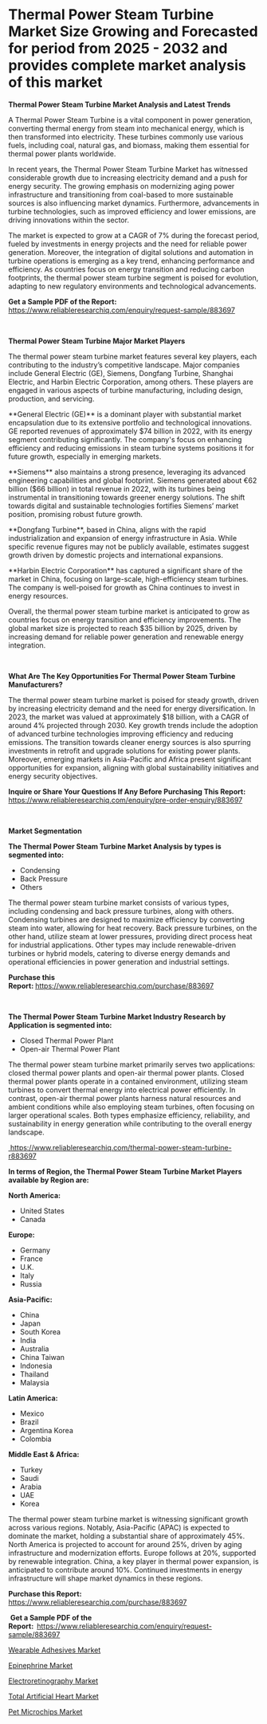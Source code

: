 <p><h1>Thermal Power Steam Turbine Market Size Growing and Forecasted for period from 2025 - 2032 and provides complete market analysis of this market</h1></p><p><strong>Thermal Power Steam Turbine Market Analysis and Latest Trends</strong></p>
<p><p>A Thermal Power Steam Turbine is a vital component in power generation, converting thermal energy from steam into mechanical energy, which is then transformed into electricity. These turbines commonly use various fuels, including coal, natural gas, and biomass, making them essential for thermal power plants worldwide. </p><p>In recent years, the Thermal Power Steam Turbine Market has witnessed considerable growth due to increasing electricity demand and a push for energy security. The growing emphasis on modernizing aging power infrastructure and transitioning from coal-based to more sustainable sources is also influencing market dynamics. Furthermore, advancements in turbine technologies, such as improved efficiency and lower emissions, are driving innovations within the sector.</p><p>The market is expected to grow at a CAGR of 7% during the forecast period, fueled by investments in energy projects and the need for reliable power generation. Moreover, the integration of digital solutions and automation in turbine operations is emerging as a key trend, enhancing performance and efficiency. As countries focus on energy transition and reducing carbon footprints, the thermal power steam turbine segment is poised for evolution, adapting to new regulatory environments and technological advancements.</p></p>
<p><strong>Get a Sample PDF of the Report:&nbsp;</strong> <a href="https://www.reliableresearchiq.com/enquiry/request-sample/883697?utm_campaign=3071&utm_medium=2&utm_source=Github&utm_content=ia&utm_term=11042025&utm_id=thermal-power-steam-turbine">https://www.reliableresearchiq.com/enquiry/request-sample/883697</a></p>
<p>&nbsp;</p>
<p><strong>Thermal Power Steam Turbine Major Market Players</strong></p>
<p><p>The thermal power steam turbine market features several key players, each contributing to the industry’s competitive landscape. Major companies include General Electric (GE), Siemens, Dongfang Turbine, Shanghai Electric, and Harbin Electric Corporation, among others. These players are engaged in various aspects of turbine manufacturing, including design, production, and servicing.</p><p>**General Electric (GE)** is a dominant player with substantial market encapsulation due to its extensive portfolio and technological innovations. GE reported revenues of approximately $74 billion in 2022, with its energy segment contributing significantly. The company's focus on enhancing efficiency and reducing emissions in steam turbine systems positions it for future growth, especially in emerging markets.</p><p>**Siemens** also maintains a strong presence, leveraging its advanced engineering capabilities and global footprint. Siemens generated about €62 billion ($66 billion) in total revenue in 2022, with its turbines being instrumental in transitioning towards greener energy solutions. The shift towards digital and sustainable technologies fortifies Siemens’ market position, promising robust future growth.</p><p>**Dongfang Turbine**, based in China, aligns with the rapid industrialization and expansion of energy infrastructure in Asia. While specific revenue figures may not be publicly available, estimates suggest growth driven by domestic projects and international expansions.</p><p>**Harbin Electric Corporation** has captured a significant share of the market in China, focusing on large-scale, high-efficiency steam turbines. The company is well-poised for growth as China continues to invest in energy resources.</p><p>Overall, the thermal power steam turbine market is anticipated to grow as countries focus on energy transition and efficiency improvements. The global market size is projected to reach $35 billion by 2025, driven by increasing demand for reliable power generation and renewable energy integration.</p></p>
<p>&nbsp;</p>
<p><strong>What Are The Key Opportunities For Thermal Power Steam Turbine Manufacturers?</strong></p>
<p><p>The thermal power steam turbine market is poised for steady growth, driven by increasing electricity demand and the need for energy diversification. In 2023, the market was valued at approximately $18 billion, with a CAGR of around 4% projected through 2030. Key growth trends include the adoption of advanced turbine technologies improving efficiency and reducing emissions. The transition towards cleaner energy sources is also spurring investments in retrofit and upgrade solutions for existing power plants. Moreover, emerging markets in Asia-Pacific and Africa present significant opportunities for expansion, aligning with global sustainability initiatives and energy security objectives.</p></p>
<p><strong>Inquire or Share Your Questions If Any Before Purchasing This Report:</strong> <a href="https://www.reliableresearchiq.com/enquiry/pre-order-enquiry/883697?utm_campaign=3071&utm_medium=2&utm_source=Github&utm_content=ia&utm_term=11042025&utm_id=thermal-power-steam-turbine">https://www.reliableresearchiq.com/enquiry/pre-order-enquiry/883697</a></p>
<p>&nbsp;</p>
<p><strong>Market Segmentation</strong></p>
<p><strong>The Thermal Power Steam Turbine Market Analysis by types is segmented into:</strong></p>
<p><ul><li>Condensing</li><li>Back Pressure</li><li>Others</li></ul></p>
<p><p>The thermal power steam turbine market consists of various types, including condensing and back pressure turbines, along with others. Condensing turbines are designed to maximize efficiency by converting steam into water, allowing for heat recovery. Back pressure turbines, on the other hand, utilize steam at lower pressures, providing direct process heat for industrial applications. Other types may include renewable-driven turbines or hybrid models, catering to diverse energy demands and operational efficiencies in power generation and industrial settings.</p></p>
<p><strong>Purchase this Report:&nbsp;</strong><a href="https://www.reliableresearchiq.com/purchase/883697?utm_campaign=3071&utm_medium=2&utm_source=Github&utm_content=ia&utm_term=11042025&utm_id=thermal-power-steam-turbine">https://www.reliableresearchiq.com/purchase/883697</a></p>
<p>&nbsp;</p>
<p><strong>The Thermal Power Steam Turbine Market Industry Research by Application is segmented into:</strong></p>
<p><ul><li>Closed Thermal Power Plant</li><li>Open-air Thermal Power Plant</li></ul></p>
<p><p>The thermal power steam turbine market primarily serves two applications: closed thermal power plants and open-air thermal power plants. Closed thermal power plants operate in a contained environment, utilizing steam turbines to convert thermal energy into electrical power efficiently. In contrast, open-air thermal power plants harness natural resources and ambient conditions while also employing steam turbines, often focusing on larger operational scales. Both types emphasize efficiency, reliability, and sustainability in energy generation while contributing to the overall energy landscape.</p></p>
<p><a href="https://www.reliableresearchiq.com/thermal-power-steam-turbine-r883697?utm_campaign=3071&utm_medium=2&utm_source=Github&utm_content=ia&utm_term=11042025&utm_id=thermal-power-steam-turbine">&nbsp;https://www.reliableresearchiq.com/thermal-power-steam-turbine-r883697</a></p>
<p><strong>In terms of Region, the Thermal Power Steam Turbine Market Players available by Region are:</strong></p>
<p>
    <p> <strong> North America: </strong>
        <ul>
            <li>United States</li>
            <li>Canada</li>
        </ul>
        </p> 
    <p> <strong> Europe: </strong>
        <ul>
            <li>Germany</li>
            <li>France</li>
            <li>U.K.</li>
            <li>Italy</li>
            <li>Russia</li>
        </ul>
        </p> 
    <p> <strong> Asia-Pacific: </strong>
        <ul>
            <li>China</li>
            <li>Japan</li>
            <li>South Korea</li>
            <li>India</li>
            <li>Australia</li>
            <li>China Taiwan</li>
            <li>Indonesia</li>
            <li>Thailand</li>
            <li>Malaysia</li>
        </ul>
        </p> 
    <p> <strong> Latin America: </strong>
        <ul>
            <li>Mexico</li>
            <li>Brazil</li>
            <li>Argentina Korea</li>
            <li>Colombia</li>
        </ul>
        </p> 
    <p> <strong> Middle East & Africa: </strong>
        <ul>
            <li>Turkey</li>
            <li>Saudi</li>
            <li>Arabia</li>
            <li>UAE</li>
            <li>Korea</li>
        </ul>
    </p>
    </p>
<p><p>The thermal power steam turbine market is witnessing significant growth across various regions. Notably, Asia-Pacific (APAC) is expected to dominate the market, holding a substantial share of approximately 45%. North America is projected to account for around 25%, driven by aging infrastructure and modernization efforts. Europe follows at 20%, supported by renewable integration. China, a key player in thermal power expansion, is anticipated to contribute around 10%. Continued investments in energy infrastructure will shape market dynamics in these regions.</p></p>
<p><strong>Purchase this Report: </strong><a href="https://www.reliableresearchiq.com/purchase/883697?utm_campaign=3071&utm_medium=2&utm_source=Github&utm_content=ia&utm_term=11042025&utm_id=thermal-power-steam-turbine">https://www.reliableresearchiq.com/purchase/883697</a></p>
<p>&nbsp;<strong>Get a Sample PDF of the Report:&nbsp;&nbsp;</strong><a href="https://www.reliableresearchiq.com/enquiry/request-sample/883697?utm_campaign=3071&utm_medium=2&utm_source=Github&utm_content=ia&utm_term=11042025&utm_id=thermal-power-steam-turbine">https://www.reliableresearchiq.com/enquiry/request-sample/883697</a></p>
<p><strong></strong></p>
<p><p><a href="https://www.linkedin.com/pulse/wearable-adhesives-market-development-top-players-projected-6ncac?utm_campaign=3071&utm_medium=2&utm_source=Github&utm_content=ia&utm_term=11042025&utm_id=thermal-power-steam-turbine">Wearable Adhesives Market</a></p><p><a href="https://www.linkedin.com/pulse/market-demand-revenue-analysis-epinephrine-projected-aj9kc?utm_campaign=3071&utm_medium=2&utm_source=Github&utm_content=ia&utm_term=11042025&utm_id=thermal-power-steam-turbine">Epinephrine Market</a></p><p><a href="https://www.linkedin.com/pulse/foreign-opportunities-market-dynamics-electroretinography-m4dmc?utm_campaign=3071&utm_medium=2&utm_source=Github&utm_content=ia&utm_term=11042025&utm_id=thermal-power-steam-turbine">Electroretinography Market</a></p><p><a href="https://www.linkedin.com/pulse/total-artificial-heart-report-industry-analysis-growth-projections-8dqgc?utm_campaign=3071&utm_medium=2&utm_source=Github&utm_content=ia&utm_term=11042025&utm_id=thermal-power-steam-turbine">Total Artificial Heart Market</a></p><p><a href="https://www.linkedin.com/pulse/acomprehensive-analysis-pet-microchips-market-covering-bvguc?utm_campaign=3071&utm_medium=2&utm_source=Github&utm_content=ia&utm_term=11042025&utm_id=thermal-power-steam-turbine">Pet Microchips Market</a></p></p>